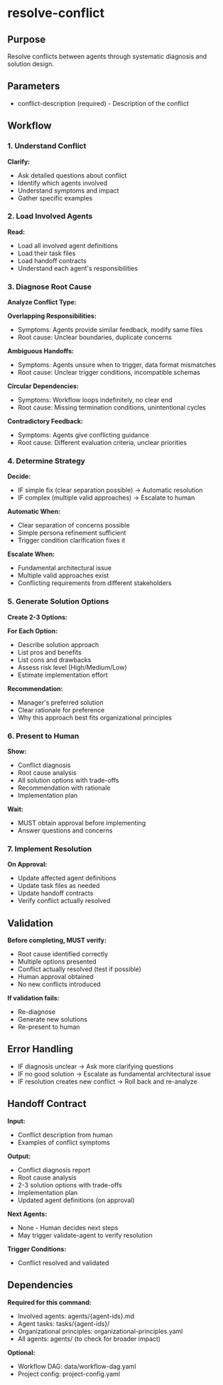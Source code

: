 # resolve-conflict

## Purpose
Resolve conflicts between agents through systematic diagnosis and solution design.

## Parameters
- conflict-description (required) - Description of the conflict

## Workflow

### 1. Understand Conflict

**Clarify:**
- Ask detailed questions about conflict
- Identify which agents involved
- Understand symptoms and impact
- Gather specific examples

### 2. Load Involved Agents

**Read:**
- Load all involved agent definitions
- Load their task files
- Load handoff contracts
- Understand each agent's responsibilities

### 3. Diagnose Root Cause

**Analyze Conflict Type:**

**Overlapping Responsibilities:**
- Symptoms: Agents provide similar feedback, modify same files
- Root cause: Unclear boundaries, duplicate concerns

**Ambiguous Handoffs:**
- Symptoms: Agents unsure when to trigger, data format mismatches
- Root cause: Unclear trigger conditions, incompatible schemas

**Circular Dependencies:**
- Symptoms: Workflow loops indefinitely, no clear end
- Root cause: Missing termination conditions, unintentional cycles

**Contradictory Feedback:**
- Symptoms: Agents give conflicting guidance
- Root cause: Different evaluation criteria, unclear priorities

### 4. Determine Strategy

**Decide:**
- IF simple fix (clear separation possible) → Automatic resolution
- IF complex (multiple valid approaches) → Escalate to human

**Automatic When:**
- Clear separation of concerns possible
- Simple persona refinement sufficient
- Trigger condition clarification fixes it

**Escalate When:**
- Fundamental architectural issue
- Multiple valid approaches exist
- Conflicting requirements from different stakeholders

### 5. Generate Solution Options

**Create 2-3 Options:**

**For Each Option:**
- Describe solution approach
- List pros and benefits
- List cons and drawbacks
- Assess risk level (High/Medium/Low)
- Estimate implementation effort

**Recommendation:**
- Manager's preferred solution
- Clear rationale for preference
- Why this approach best fits organizational principles

### 6. Present to Human

**Show:**
- Conflict diagnosis
- Root cause analysis
- All solution options with trade-offs
- Recommendation with rationale
- Implementation plan

**Wait:**
- MUST obtain approval before implementing
- Answer questions and concerns

### 7. Implement Resolution

**On Approval:**
- Update affected agent definitions
- Update task files as needed
- Update handoff contracts
- Verify conflict actually resolved

## Validation

**Before completing, MUST verify:**
- Root cause identified correctly
- Multiple options presented
- Conflict actually resolved (test if possible)
- Human approval obtained
- No new conflicts introduced

**If validation fails:**
- Re-diagnose
- Generate new solutions
- Re-present to human

## Error Handling

- IF diagnosis unclear → Ask more clarifying questions
- IF no good solution → Escalate as fundamental architectural issue
- IF resolution creates new conflict → Roll back and re-analyze

## Handoff Contract

**Input:**
- Conflict description from human
- Examples of conflict symptoms

**Output:**
- Conflict diagnosis report
- Root cause analysis
- 2-3 solution options with trade-offs
- Implementation plan
- Updated agent definitions (on approval)

**Next Agents:**
- None - Human decides next steps
- May trigger validate-agent to verify resolution

**Trigger Conditions:**
- Conflict resolved and validated

## Dependencies

**Required for this command:**
- Involved agents: agents/{agent-ids}.md
- Agent tasks: tasks/{agent-ids}/
- Organizational principles: organizational-principles.yaml
- All agents: agents/ (to check for broader impact)

**Optional:**
- Workflow DAG: data/workflow-dag.yaml
- Project config: project-config.yaml
